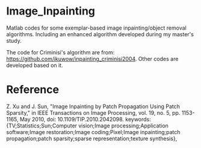 # Image_Inpainting
Matlab codes for some exemplar-based image inpainting/object removal algorithms. Including an enhanced algorithm developed during my master's study.

The code for Criminisi's algorithm are from: https://github.com/ikuwow/inpainting_criminisi2004. 
Other codes are developed based on it.

# Reference

Z. Xu and J. Sun, "Image Inpainting by Patch Propagation Using Patch Sparsity," in IEEE Transactions on Image Processing, vol. 19, no. 5, pp. 1153-1165, May 2010, doi: 10.1109/TIP.2010.2042098. keywords: {TV;Statistics;Sun;Computer vision;Image processing;Application software;Image restoration;Image coding;Pixel;Image inpainting;patch propagation;patch sparsity;sparse representation;texture synthesis},


